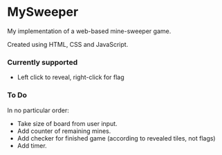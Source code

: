 # MySweeper
My implementation of a web-based mine-sweeper game.

Created using HTML, CSS and JavaScript.

### Currently supported

- Left click to reveal, right-click for flag

### To Do
In no particular order:
- Take size of board from user input.
- Add counter of remaining mines.
- Add checker for finished game (according to revealed tiles, not flags)
- Add timer.
